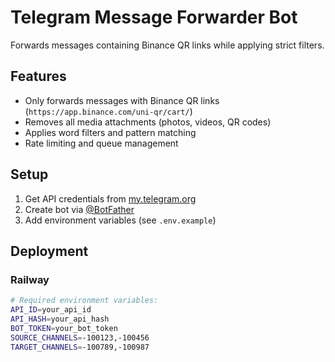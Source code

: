 # Telegram Message Forwarder Bot

Forwards messages containing Binance QR links while applying strict filters.

## Features
- Only forwards messages with Binance QR links (`https://app.binance.com/uni-qr/cart/`)
- Removes all media attachments (photos, videos, QR codes)
- Applies word filters and pattern matching
- Rate limiting and queue management

## Setup
1. Get API credentials from [my.telegram.org](https://my.telegram.org)
2. Create bot via [@BotFather](https://t.me/BotFather)
3. Add environment variables (see `.env.example`)

## Deployment
### Railway
```bash
# Required environment variables:
API_ID=your_api_id
API_HASH=your_api_hash
BOT_TOKEN=your_bot_token
SOURCE_CHANNELS=-100123,-100456
TARGET_CHANNELS=-100789,-100987
